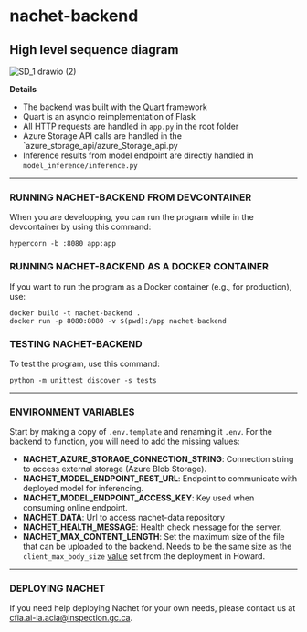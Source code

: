 # nachet-backend

## High level sequence diagram
![SD_1 drawio (2)](https://github.com/ai-cfia/nachet-backend/assets/19809069/272f37dc-f4ec-449b-ba82-950c54b9f856)

**Details**

- The backend was built with the [Quart](http://pgjones.gitlab.io/quart/) framework
- Quart is an asyncio reimplementation of Flask
- All HTTP requests are handled in `app.py` in the root folder
- Azure Storage API calls are handled in the `azure_storage_api/azure_Storage_api.py
- Inference results from model endpoint are directly handled in `model_inference/inference.py`

****

### RUNNING NACHET-BACKEND FROM DEVCONTAINER
When you are developping, you can run the program while in the devcontainer by using this command:
```
hypercorn -b :8080 app:app
```

### RUNNING NACHET-BACKEND AS A DOCKER CONTAINER
If you want to run the program as a Docker container (e.g., for production), use:
```
docker build -t nachet-backend .
docker run -p 8080:8080 -v $(pwd):/app nachet-backend
```

### TESTING NACHET-BACKEND
To test the program, use this command:
```
python -m unittest discover -s tests
```

****
### ENVIRONMENT VARIABLES
Start by making a copy of `.env.template` and renaming it `.env`. For the backend to function, you will need to add the missing values:

* **NACHET_AZURE_STORAGE_CONNECTION_STRING**: Connection string to access external storage (Azure Blob Storage).
* **NACHET_MODEL_ENDPOINT_REST_URL**: Endpoint to communicate with deployed model for inferencing.
* **NACHET_MODEL_ENDPOINT_ACCESS_KEY**: Key used when consuming online endpoint.
* **NACHET_DATA**: Url to access nachet-data repository
* **NACHET_HEALTH_MESSAGE**: Health check message for the server.
* **NACHET_MAX_CONTENT_LENGTH**: Set the maximum size of the file that can be uploaded to the backend. Needs to be the same size as the `client_max_body_size` [value](https://github.com/ai-cfia/howard/blob/dedee069f051ba743122084fcb5d5c97c2499359/kubernetes/aks/apps/nachet/base/nachet-ingress.yaml#L13) set from the deployment in Howard.

****
### DEPLOYING NACHET
If you need help deploying Nachet for your own needs, please contact us at cfia.ai-ia.acia@inspection.gc.ca.
